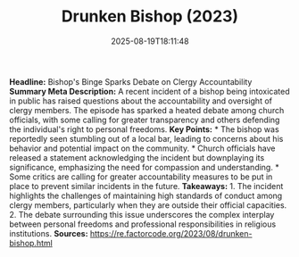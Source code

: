 ﻿---
title: "Drunken Bishop (2023)"
date: "2025-08-19T18:11:48"
category: "Markets"
summary: ""
slug: "drunken bishop 2023"
source_urls:
  - "https://re.factorcode.org/2023/08/drunken-bishop.html"
seo:
  title: "Drunken Bishop (2023) | Hash n Hedge"
  description: ""
  keywords: ["news", "markets", "brief"]
---
**Headline:** Bishop's Binge Sparks Debate on Clergy Accountability  **Summary Meta Description:** A recent incident of a bishop being intoxicated in public has raised questions about the accountability and oversight of clergy members. The episode has sparked a heated debate among church officials, with some calling for greater transparency and others defending the individual's right to personal freedoms.  **Key Points:**  * The bishop was reportedly seen stumbling out of a local bar, leading to concerns about his behavior and potential impact on the community. * Church officials have released a statement acknowledging the incident but downplaying its significance, emphasizing the need for compassion and understanding. * Some critics are calling for greater accountability measures to be put in place to prevent similar incidents in the future.  **Takeaways:**  1. The incident highlights the challenges of maintaining high standards of conduct among clergy members, particularly when they are outside their official capacities. 2. The debate surrounding this issue underscores the complex interplay between personal freedoms and professional responsibilities in religious institutions.  **Sources:** https://re.factorcode.org/2023/08/drunken-bishop.html 
